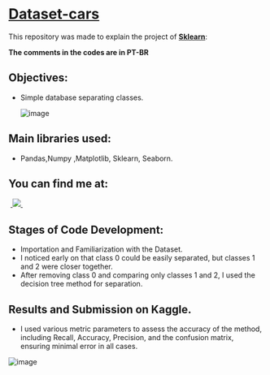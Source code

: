 # [Dataset-cars](https://github.com/icaroalmeidas/Python/blob/main/Analise%20car%20price%20prediction.ipynb)
This repository was made to explain the project of **[Sklearn](https://scikit-learn.org/stable/auto_examples/datasets/plot_iris_dataset.html)**:

**The comments in the codes are in PT-BR**
## Objectives:
- Simple database separating classes.

  ![image](https://github.com/BrunoFelipeCB/Dataset-iris/assets/99086238/0690973e-63ee-4883-a970-e423e582e4c2)

## Main libraries used:
- Pandas,Numpy ,Matplotlib, Sklearn, Seaborn.
## You can find me at:
&nbsp;<a href="https://www.linkedin.com/in/brunofcb/">
  <img src="https://img.shields.io/badge/linkedin-%230077B5.svg?style=for-the-badge&logo=linkedin&logoColor=white">
</a>&nbsp;

## Stages of Code Development:
- Importation and Familiarization with the Dataset.
- I noticed early on that class 0 could be easily separated, but classes 1 and 2 were closer together.
- After removing class 0 and comparing only classes 1 and 2, I used the decision tree method for separation.

## Results and Submission on Kaggle.
- I used various metric parameters to assess the accuracy of the method, including Recall, Accuracy, Precision, and the confusion matrix, ensuring minimal error in all cases. 
  
![image](https://github.com/BrunoFelipeCB/Dataset-iris/assets/99086238/26f37a46-bf5a-4e5b-aca8-276ebfee25ab)
